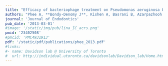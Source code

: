 ```yaml
---
title: "Efficacy of bacteriophage treatment on Pseudomonas aeruginosa biofilms"
authors: "Phee A, **Bondy-Denomy J**, Kishen A, Basrani B, Azarpazhooh A, Maxwell K"
journal: 'Journal of Endodontics'
pub_date: '2013-03-01'
#image: '/static/img/pub/lina_IC_acrs.png'
pmid: '23402508'
#pmcid: 'PMC4931913'
pdf: '/static/pdf/publications/phee_2013.pdf'
#links:
#- name: Davidson lab @ University of Toronto
#  url: http://individual.utoronto.ca/davidsonlab/Davidson_lab/Home.html
---
```

